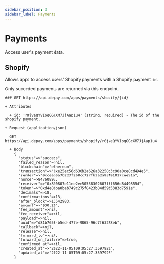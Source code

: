 ```yaml
---
sidebar_position: 3
sidebar_label: Payments
---
```


# Payments

Access user's payment data.

## Shopify

Allows apps to access users' Shopify payments with a Shopify payment `id`.

Only succeded payments are returned via this endpoint.

```apib
### GET https://api.depay.com/apps/payments/shopify/{id}

+ Attributes
  
  + id: 'r0jveQYVIoqGGcXM7JjAap1u4' (string, required) - The id of the shopify payment.

+ Request (application/json)
  
  GET https://api.depay.com/apps/payments/shopify/r0jveQYVIoqGGcXM7JjAap1u4
  
  + Body
    {
      "status"=>"success",
      "failed_reason"=>nil,
      "blockchain"=>"ethereum",
      "transaction"=>"0xe25ec56d630b2a626a32258b3c90a0ce8cd494e5",
      "sender"=>"0xcea76a7b223f268cc727fb3a2a93491817cee51a",
      "nonce"=>84760897,
      "receiver"=>"0x830807e11ee2ee50538302607f5f656d8449855d",
      "token"=>"0xd4e86ba0bab749c275f8423b84d59d5383d7591e",
      "decimals"=>18,
      "confirmations"=>13,
      "after_block"=>13542983,
      "amount"=>"930.26",
      "fee_amount"=>nil,
      "fee_receiver"=>nil,
      "payload"=>nil,
      "uuid"=>"d81b7658-b5ed-477e-9865-96c7f63278eb",
      "callback"=>nil,
      "release"=>nil,
      "forward_to"=>nil,
      "forward_on_failure"=>true,
      "confirmed_at"=>nil,
      "created_at"=>"2022-11-05T09:05:27.359792Z",
      "updated_at"=>"2022-11-05T09:05:27.359792Z"
    }
```


